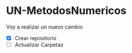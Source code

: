 # UN-MetodosNumericos
Voy a realizar un nuevo cambio
- [x] Crear repositorio
- [ ] Actualizar Carpetas

